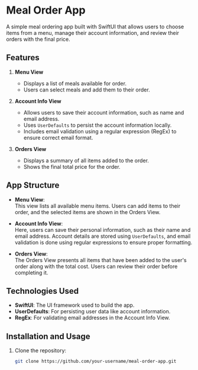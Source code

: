 # Meal Order App

A simple meal ordering app built with SwiftUI that allows users to choose items from a menu, manage their account information, and review their orders with the final price.

## Features

1. **Menu View**  
   - Displays a list of meals available for order.
   - Users can select meals and add them to their order.
   
2. **Account Info View**  
   - Allows users to save their account information, such as name and email address.
   - Uses `UserDefaults` to persist the account information locally.
   - Includes email validation using a regular expression (RegEx) to ensure correct email format.

3. **Orders View**  
   - Displays a summary of all items added to the order.
   - Shows the final total price for the order.

## App Structure

- **Menu View**:  
  This view lists all available menu items. Users can add items to their order, and the selected items are shown in the Orders View.
  
- **Account Info View**:  
  Here, users can save their personal information, such as their name and email address. Account details are stored using `UserDefaults`, and email validation is done using regular expressions to ensure proper formatting.

- **Orders View**:  
  The Orders View presents all items that have been added to the user's order along with the total cost. Users can review their order before completing it.

## Technologies Used

- **SwiftUI**: The UI framework used to build the app.
- **UserDefaults**: For persisting user data like account information.
- **RegEx**: For validating email addresses in the Account Info View.

## Installation and Usage

1. Clone the repository:
   ```bash
   git clone https://github.com/your-username/meal-order-app.git
